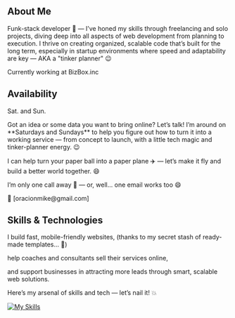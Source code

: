 ## About Me

<p>Funk-stack developer 🤘 — I’ve honed my skills through freelancing and solo projects, diving deep into all aspects of web development from planning to execution. I thrive on creating organized, scalable code that’s built for the long term, especially in startup environments where speed and adaptability are key — AKA a "tinker planner" 😉</p>
<p>Currently working at BizBox.inc</p>

## Availability
<p>Sat. and Sun.</p>
<p>Got an idea or some data you want to bring online? Let’s talk! I’m around on **Saturdays and Sundays** to help you figure out how to turn it into a working service — from concept to launch, with a little tech magic and tinker-planner energy. 😉 </p>
<p>I can help turn your paper ball into a paper plane ✈️ — let’s make it fly and build a better world together. 😄</p>
<p>I’m only one call away 🎵 — or, well... one email works too 😄</p>
📩 [oracionmike@gmail.com]

## Skills & Technologies

<p>I build fast, mobile-friendly websites, (thanks to my secret stash of ready-made templates... 🤫)</p>
<p>help coaches and consultants sell their services online,</p>
<p>and support businesses in attracting more leads through smart, scalable web solutions.</p>
<p>Here’s my arsenal of skills and tech — let’s nail it! 💥</p>

[![My Skills](https://skillicons.dev/icons?i=php,js,html,css,laravel,react,nodejs,express,mysql,git,angular,cs,azure,dotnet,postgres,figma&theme=light)](https://skillicons.dev)


